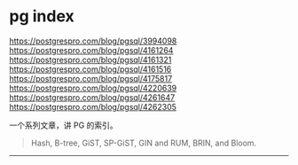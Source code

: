 # pg index

https://postgrespro.com/blog/pgsql/3994098
https://postgrespro.com/blog/pgsql/4161264
https://postgrespro.com/blog/pgsql/4161321
https://postgrespro.com/blog/pgsql/4161516
https://postgrespro.com/blog/pgsql/4175817
https://postgrespro.com/blog/pgsql/4220639
https://postgrespro.com/blog/pgsql/4261647
https://postgrespro.com/blog/pgsql/4262305

一个系列文章，讲 PG 的索引。

> Hash, B-tree, GiST, SP-GiST, GIN and RUM, BRIN, and Bloom.

---



